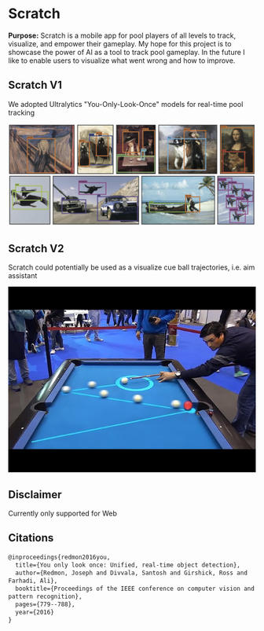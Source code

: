# Scratch
**Purpose:** Scratch is a mobile app for pool players of all levels to track, visualize, and empower their gameplay. 
My hope for this project is to showcase the power of AI as a tool to track pool gameplay. 
In the future I like to enable users to visualize what went wrong and how to improve.

## Scratch V1
We adopted Ultralytics "You-Only-Look-Once" models for real-time pool tracking 

![alt text](assets/figures/yolo_examples.png)

## Scratch V2
Scratch could potentially be used as a visualize cue ball trajectories, i.e. aim assistant<br>

![alt text](assets/figures/future_goal.jpg)

## Disclaimer
Currently only supported for Web
## Citations
```
@inproceedings{redmon2016you,
  title={You only look once: Unified, real-time object detection},
  author={Redmon, Joseph and Divvala, Santosh and Girshick, Ross and Farhadi, Ali},
  booktitle={Proceedings of the IEEE conference on computer vision and pattern recognition},
  pages={779--788},
  year={2016}
}
```
